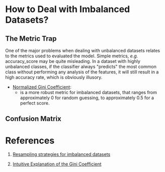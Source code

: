 # How to Deal with Imbalanced Datasets?

## The Metric Trap

One of the major problems when dealing with unbalanced datasets relates to the metrics used to evaluated the model. Simple metrics, *e.g.* accuracy_score may be quite misleading. In a dataset with highly unbalanced classes, if the classifier always "predicts" the most common class without performing any analysis of the features, it will still result in a high accuracy rate, which is obviously illusory.

* [Normalized Gini Coefficient](https://theblog.github.io/post/gini-coefficient-intuitive-explanation/#:~:text=The%20Normalized%20Gini%20coefficient%20is,could%20give%20you%20a%20better): 
    - is a more robust metric for imbalanced datasets, that ranges from approximately 0 for random guessing, to approximately 0.5 for a perfect score.

## Confusion Matrix

# References

1. [Resampling strategies for imbalanced datasets](https://www.kaggle.com/rafjaa/resampling-strategies-for-imbalanced-datasets/notebook)

1. [Intuitive Explanation of the Gini Coefficient](https://theblog.github.io/post/gini-coefficient-intuitive-explanation/#:~:text=The%20Normalized%20Gini%20coefficient%20is,could%20give%20you%20a%20better)
